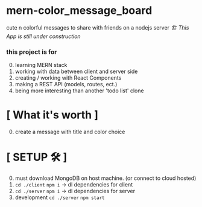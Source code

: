 # mern-color_message_board
cute n colorful messages to share with friends on a nodejs server
*🏗 This App is still under construction*

### this project is for 
0. learning MERN stack
0. working with data between client and server side
0. creating / working with React Components
0. making a REST API (models, routes, ect.)
0. being more interesting than another 'todo list' clone

# [ What it's worth ]
0. create a message with title and color choice


# [ SETUP 🛠 ]
0. must download MongoDB on host machine. (or connect to cloud hosted)
0. `cd ./client` `npm i` -> dl dependencies for client
0. `cd ./server` `npm i` -> dl dependencies for server
0. development `cd ./server` `npm start`